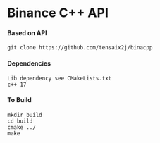
# Binance C++ API

#### Based on API
    git clone https://github.com/tensaix2j/binacpp    

#### Dependencies
	
	Lib dependency see CMakeLists.txt
	c++ 17


#### To Build 
	
	mkdir build
	cd build
	cmake ../
	make

